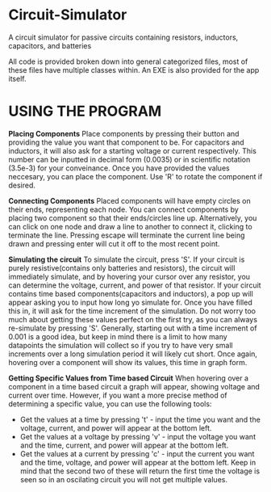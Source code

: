 # Circuit-Simulator
A circuit simulator for passive circuits containing resistors, inductors, capacitors, and batteries

All code is provided broken down into general categorized files, most of these files have multiple classes within. An EXE is also provided for the app itself.

# USING THE PROGRAM

**Placing Components**
Place components by pressing their button and providing the value you want that component to be. For capacitors and inductors, it will also ask for a starting voltage or current respectively. This number can be inputted in decimal form (0.0035) or in scientific notation (3.5e-3) for your conveinance. Once you have provided the values neccesary, you can place the component. Use 'R' to rotate the component if desired. 

**Connecting Components**
Placed components will have empty circles on their ends, representing each node. You can connect components by placing two component so that their ends/circles line up. Alternatively, you can click on one node and draw a line to another to connect it, clicking to terminate the line. Pressing escape will terminate the current line being drawn and pressing enter will cut it off to the most recent point.

**Simulating the circuit**
To simulate the circuit, press 'S'. If your circuit is purely resistive(contains only batteries and resistors), the circuit will immediately simulate, and by hovering your cursor over any resistor, you can determine the voltage, current, and power of that resistor. If your circuit contains time based components(capacitors and inductors), a pop up will appear asking you to input how long yo simulate for. Once you have filled this in, it will ask for the time increment of the simulation. Do not worry too much about getting these values perfect on the first try, as you can always re-simulate by pressing 'S'. Generally, starting out with a time increment of 0.001 is a good idea, but keep in mind there is a limit to how many datapoints the simulation will collect so if you try to have very small increments over a long simulation period it will likely cut short. Once again, hovering over a component will show its values, this time in graph form.

**Getting Specific Values from Time based Circuit**
When hovering over a component in a time based circuit a graph will appear, showing voltage and current over time. However, if you want a more precise method of determining a specific value, you can use the following tools:
* Get the values at a time by pressing 't' - input the time you want and the voltage, current, and power will appear at the bottom left.
* Get the values at a voltage by pressing 'v' - input the voltage you want and the time, current, and power will appear at the bottom left.
* Get the values at a current by pressing 'c' - input the current you want and the time, voltage, and power will appear at the bottom left.
Keep in mind that the second two of these will return the first time the voltage is seen so in an oscilating circuit you will not get multiple values.
